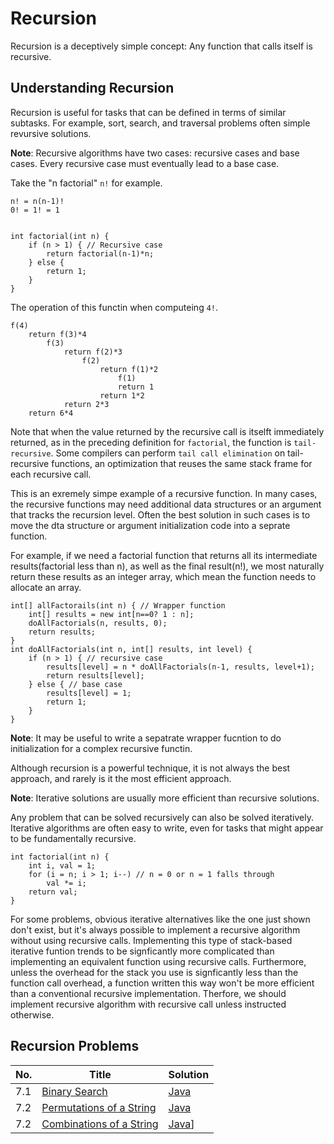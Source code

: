 # Recursion

Recursion is a deceptively simple concept: Any function that calls itself is recursive.

## Understanding Recursion

Recursion is useful for tasks that can be defined in terms of similar subtasks.
For example, sort, search, and traversal problems often simple revursive solutions.

**Note**: Recursive algorithms have two cases: recursive cases and base cases. Every recursive case must eventually lead to a base case.

Take the "n factorial" `n!` for example.

    n! = n(n-1)!
    0! = 1! = 1


    int factorial(int n) {
        if (n > 1) { // Recursive case
            return factorial(n-1)*n;
        } else {
            return 1;
        }
    }


The operation of this functin when computeing `4!`.
    
    f(4)
        return f(3)*4
            f(3)
                return f(2)*3
                    f(2)
                        return f(1)*2
                            f(1)
                            return 1
                        return 1*2
                return 2*3
        return 6*4
                        
Note that when the value returned by the recursive call is itselft immediately returned, as in the preceding definition for `factorial`, the function is `tail-recursive`.
Some compilers can perform `tail call elimination` on tail-recursive functions, an optimization that reuses the same stack frame for each recursive call.

This is an exremely simpe example of a recursive function. In many cases, the recursive functions may need additional data structures or an argument that tracks the recursion level. Often the best solution in such cases is to move the dta structure or argument initialization code into a seprate function.

For example, if we need a factorial function that returns all its intermediate results(factorial less than n), as well as the final result(n!), we most naturally return these results as an integer array, which mean the function needs to allocate an array.

    int[] allFactorails(int n) { // Wrapper function
        int[] results = new int[n==0? 1 : n];
        doAllFactorials(n, results, 0);
        return results;
    }
    int doAllFactorials(int n, int[] results, int level) {
        if (n > 1) { // recursive case
            results[level] = n * doAllFactorials(n-1, results, level+1);
            return results[level];
        } else { // base case
            results[level] = 1;
            return 1;
        }
    }
    
**Note**: It may be useful to write a sepatrate wrapper fucntion to do initialization for a complex recursive functin.

Although recursion is a powerful technique, it is not always the best approach, and rarely is it the most efficient approach.

**Note**: Iterative solutions are usually more efficient than recursive solutions.

Any problem that can be solved recursively can also be solved iteratively. Iterative algorithms are often easy to write, even for tasks that might appear to be fundamentally recursive.

    int factorial(int n) {
        int i, val = 1;
        for (i = n; i > 1; i--) // n = 0 or n = 1 falls through
            val *= i;
        return val;
    }

For some problems, obvious iterative alternatives like the one just shown don't exist, but it's always possible to implement a recursive algorithm without using recursive calls.
Implementing this type of stack-based iterative funtion trends to be signficantly more complicated than implementing an equivalent function using recursive calls. Furthermore, unless the overhead for the stack you use is signficantly less than the function call overhead, a function written this way won't be more efficient than a conventional recursive implementation.
Therfore, we should implement recursive algorithm with recursive call unless instructed otherwise.

## Recursion Problems
|No.|Title|Solution|
|---|-----|--------|
|7.1|[Binary Search](binary-search)|[Java](binary-search/BinarySearch.java)|
|7.2|[Permutations of a String](permutations-of-string)|[Java](permutations-of-string/PermutationsOfString.java)|
|7.2|[Combinations of a String](combinations-of-string)|[Java](combinations-of-string/CombinationsOfString.java)]|

